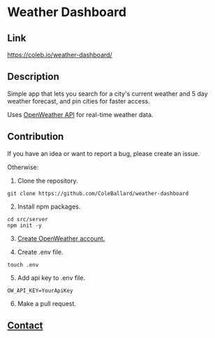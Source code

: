 # Weather Dashboard

## **Link**

https://coleb.io/weather-dashboard/

## **Description**

Simple app that lets you search for a city's current weather and 5 day weather forecast, and pin cities for faster access.

Uses [OpenWeather API](https://openweathermap.org/api) for real-time weather data.

## **Contribution**

If you have an idea or want to report a bug, please create an issue.

Otherwise:

1. Clone the repository.

```shell
git clone https://github.com/ColeBallard/weather-dashboard
```

2. Install npm packages.
```shell
cd src/server
npm init -y
```

3. [Create OpenWeather account.](https://home.openweathermap.org/users/sign_up)

4. Create .env file.
```shell
touch .env
```

5. Add api key to .env file.
```dosini
OW_API_KEY=YourApiKey
```

6. Make a pull request.

## **[Contact](https://coleb.io/contact)**
